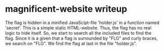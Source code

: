 # magnificent-website writeup
The flag is hidden in a minified JavaScipt-file 'holder.js' in a function named 'secret'.
This is a simple static HTML-website. Thus, the flag has no real logic to hide itself. So, we start to search all the included files to find the flag. Since it is a given that a flag is surrounded by "FLG" and curly braces, we search on "FLG". We find the flag at last in the file "holder.js".
